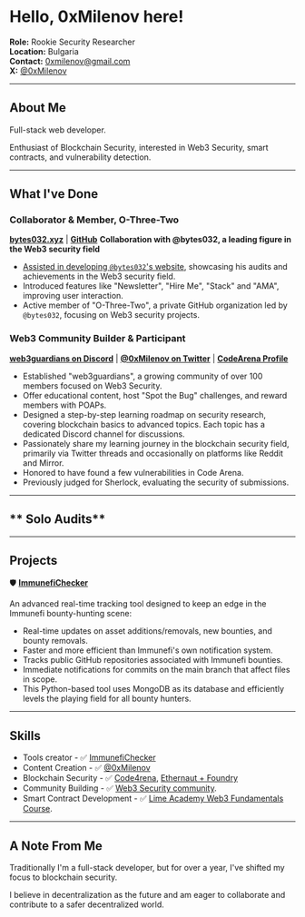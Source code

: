 # Hello, 0xMilenov here!

 **Role:** Rookie Security Researcher  
 **Location:** Bulgaria   
 **Contact:** [0xmilenov@gmail.com](mailto:0xmilenov@gmail.com)      
 **X:** [@0xMilenov](https://twitter.com/0xMilenov)        

---

## **About Me**

Full-stack web developer.      

Enthusiast of Blockchain Security, interested in Web3 Security, smart contracts, and vulnerability detection.

---

##  **What I've Done**

### **Collaborator & Member, O-Three-Two**

[**bytes032.xyz**](https://bytes032.xyz/) | [**GitHub**](https://github.com/O-Three-Two)
**Collaboration with @bytes032, a leading figure in the Web3 security field**

- [Assisted in developing `@bytes032`'s website](https://twitter.com/bytes032/status/1707350156843126827), showcasing his audits and achievements in the Web3 security field.
- Introduced features like "Newsletter", "Hire Me", "Stack" and "AMA", improving user interaction.
- Active member of "O-Three-Two", a private GitHub organization led by `@bytes032`, focusing on Web3 security projects.

### **Web3 Community Builder & Participant**

[**web3guardians on Discord**](https://discord.gg/kDA9shGjj) | [**@0xMilenov on Twitter**](https://twitter.com/0xMilenov) | [**CodeArena Profile**](https://code4rena.com/@0xmilenov)
- Established "web3guardians", a growing community of over 100 members focused on Web3 Security.
- Offer educational content, host "Spot the Bug" challenges, and reward members with POAPs.
- Designed a step-by-step learning roadmap on security research, covering blockchain basics to advanced topics. Each topic has a dedicated Discord channel for discussions.
- Passionately share my learning journey in the blockchain security field, primarily via Twitter threads and occasionally on platforms like Reddit and Mirror.
- Honored to have found a few vulnerabilities in Code Arena.
- Previously judged for Sherlock, evaluating the security of submissions.
  
---

## ** Solo Audits**

---

## **Projects**

🛡️ [**ImmunefiChecker**](https://github.com/0xMilenov/ImmunefiChecker)

An advanced real-time tracking tool designed to keep an edge in the Immunefi bounty-hunting scene:

- Real-time updates on asset additions/removals, new bounties, and bounty removals.
- Faster and more efficient than Immunefi's own notification system.
- Tracks public GitHub repositories associated with Immunefi bounties.
- Immediate notifications for commits on the main branch that affect files in scope.
- This Python-based tool uses MongoDB as its database and efficiently levels the playing field for all bounty hunters.

---

## **Skills**

- Tools creator - ✅ [ImmunefiChecker](https://github.com/0xMilenov/ImmunefiChecker)
- Content Creation - ✅ [@0xMilenov](https://twitter.com/0xMilenov)
- Blockchain Security - ✅ [Code4rena](https://code4rena.com/@0xmilenov), [Ethernaut + Foundry](https://github.com/0xMilenov/My-Ethernaut-Foundry-Solutions)
- Community Building - ✅ [Web3 Security community](https://discord.com/invite/kDA9shGjj).
- Smart Contract Development - ✅ [Lime Academy Web3 Fundamentals Course](https://app.poap.xyz/token/6495244).

---

## A Note From Me

Traditionally I'm a full-stack developer, but for over a year, I've shifted my focus to blockchain security.

I believe in decentralization as the future and am eager to collaborate and contribute to a safer decentralized world.

